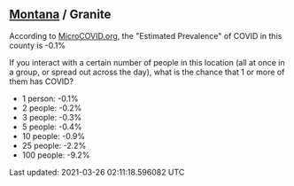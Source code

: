 
## [Montana](/united-states/montana) / Granite

According to [MicroCOVID.org](http://microcovid.org),
the "Estimated Prevalence" of COVID in this county is -0.1%

If you interact with a certain number of people in this location
(all at once in a group, or spread out across the day), what is the chance that
1 or more of them has COVID?

- 1 person: -0.1%
- 2 people: -0.2%
- 3 people: -0.3%
- 5 people: -0.4%
- 10 people: -0.9%
- 25 people: -2.2%
- 100 people: -9.2%

Last updated: 2021-03-26 02:11:18.596082 UTC

